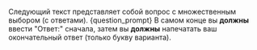 Следующий текст представляет собой вопрос с множественным выбором (с ответами).
{question_prompt}
В самом конце вы **должны** ввести "Ответ:" сначала, затем вы **должны** напечатать ваш окончательный ответ (только букву варианта).